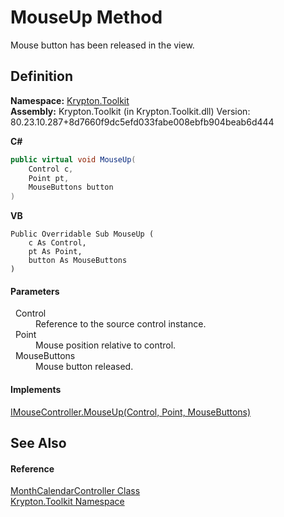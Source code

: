 # MouseUp Method


Mouse button has been released in the view.



## Definition
**Namespace:** <a href="79d2eac2-21f4-54ff-7552-b20c33c30600.md">Krypton.Toolkit</a>  
**Assembly:** Krypton.Toolkit (in Krypton.Toolkit.dll) Version: 80.23.10.287+8d7660f9dc5efd033fabe008ebfb904beab6d444

**C#**
``` C#
public virtual void MouseUp(
	Control c,
	Point pt,
	MouseButtons button
)
```
**VB**
``` VB
Public Overridable Sub MouseUp ( 
	c As Control,
	pt As Point,
	button As MouseButtons
)
```



#### Parameters
<dl><dt>  Control</dt><dd>Reference to the source control instance.</dd><dt>  Point</dt><dd>Mouse position relative to control.</dd><dt>  MouseButtons</dt><dd>Mouse button released.</dd></dl>

#### Implements
<a href="51984923-b916-2a5c-9543-0a78e968cf91.md">IMouseController.MouseUp(Control, Point, MouseButtons)</a>  


## See Also


#### Reference
<a href="a7f8d630-8e5a-d3bf-b4de-4c89f8b5058b.md">MonthCalendarController Class</a>  
<a href="79d2eac2-21f4-54ff-7552-b20c33c30600.md">Krypton.Toolkit Namespace</a>  
